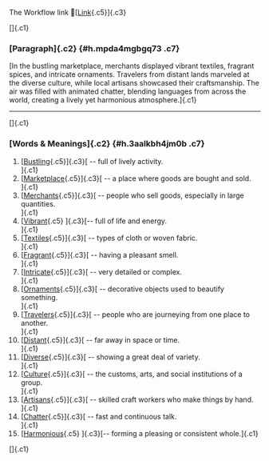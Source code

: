 The Workflow link
👏[[Link](https://www.google.com/url?q=http://www.google.com&sa=D&source=editors&ust=1757407168210221&usg=AOvVaw3-ywT4w1W1d_o1xIq57bmz){.c5}]{.c3}

[]{.c1}

### [Paragraph]{.c2} {#h.mpda4mgbgq73 .c7}

[In the bustling marketplace, merchants displayed vibrant textiles,
fragrant spices, and intricate ornaments. Travelers from distant lands
marveled at the diverse culture, while local artisans showcased their
craftsmanship. The air was filled with animated chatter, blending
languages from across the world, creating a lively yet harmonious
atmosphere.]{.c1}

------------------------------------------------------------------------

[]{.c1}

### [Words & Meanings]{.c2} {#h.3aalkbh4jm0b .c7}

1.  [[Bustling](https://www.google.com/url?q=http://www.google.com&sa=D&source=editors&ust=1757407168211406&usg=AOvVaw0A87_DUA5vR1G2gRDhG8qG){.c5}]{.c3}[ --
    full of lively activity.\
    ]{.c1}
2.  [[Marketplace](https://www.google.com/url?q=http://www.google.com&sa=D&source=editors&ust=1757407168211680&usg=AOvVaw32Fagh-pzKMmx57bKQsHeW){.c5}]{.c3}[ --
    a place where goods are bought and sold.\
    ]{.c1}
3.  [[Merchants](https://www.google.com/url?q=http://www.google.com&sa=D&source=editors&ust=1757407168211932&usg=AOvVaw3Ui7HhL87NV8syVITzdLAI){.c5}]{.c3}[ --
    people who sell goods, especially in large quantities.\
    ]{.c1}
4.  [[Vibrant](https://www.google.com/url?q=http://www.google.com&sa=D&source=editors&ust=1757407168212163&usg=AOvVaw1NbcNAnNL0NZ_SupDH_o1z){.c5}
    ]{.c3}[-- full of life and energy.\
    ]{.c1}
5.  [[Textiles](https://www.google.com/url?q=http://www.google.com&sa=D&source=editors&ust=1757407168212345&usg=AOvVaw2z-Q0fNvcyIxbYg7ELidpz){.c5}]{.c3}[ --
    types of cloth or woven fabric.\
    ]{.c1}
6.  [[Fragrant](https://www.google.com/url?q=http://www.google.com&sa=D&source=editors&ust=1757407168212539&usg=AOvVaw1eiUglIeTqUQ3ZdqvKj57n){.c5}]{.c3}[ --
    having a pleasant smell.\
    ]{.c1}
7.  [[Intricate](https://www.google.com/url?q=http://www.google.com&sa=D&source=editors&ust=1757407168212718&usg=AOvVaw2rp1Gvgw1mu7sYhbbzVE34){.c5}]{.c3}[ --
    very detailed or complex.\
    ]{.c1}
8.  [[Ornaments](https://www.google.com/url?q=http://www.google.com&sa=D&source=editors&ust=1757407168212909&usg=AOvVaw0xdAkxQpdu9oHG6ThbBqkl){.c5}]{.c3}[ --
    decorative objects used to beautify something.\
    ]{.c1}
9.  [[Travelers](https://www.google.com/url?q=http://www.google.com&sa=D&source=editors&ust=1757407168213130&usg=AOvVaw0TqEJxvz928tpm9PjyhxyI){.c5}]{.c3}[ --
    people who are journeying from one place to another.\
    ]{.c1}
10. [[Distant](https://www.google.com/url?q=http://www.google.com&sa=D&source=editors&ust=1757407168213349&usg=AOvVaw31XQgXAx1XcHAN8LUOCp6q){.c5}]{.c3}[ --
    far away in space or time.\
    ]{.c1}
11. [[Diverse](https://www.google.com/url?q=http://www.google.com&sa=D&source=editors&ust=1757407168213528&usg=AOvVaw0uUSztCWld8APDkLpsRU5g){.c5}]{.c3}[ --
    showing a great deal of variety.\
    ]{.c1}
12. [[Culture](https://www.google.com/url?q=http://www.google.com&sa=D&source=editors&ust=1757407168213717&usg=AOvVaw2Cg1l6EXeolCaCCsWGIoj_){.c5}]{.c3}[ --
    the customs, arts, and social institutions of a group.\
    ]{.c1}
13. [[Artisans](https://www.google.com/url?q=http://www.google.com&sa=D&source=editors&ust=1757407168213982&usg=AOvVaw2lD418azTYqt4n9MfYlXer){.c5}]{.c3}[ --
    skilled craft workers who make things by hand.\
    ]{.c1}
14. [[Chatter](https://www.google.com/url?q=http://www.google.com&sa=D&source=editors&ust=1757407168214214&usg=AOvVaw0dBP0KStUQtW_9NWldQJJr){.c5}]{.c3}[ --
    fast and continuous talk.\
    ]{.c1}
15. [[Harmonious](https://www.google.com/url?q=http://www.google.com&sa=D&source=editors&ust=1757407168214411&usg=AOvVaw3FOoV1nlnWviFx9ECoXFoW){.c5}
    ]{.c3}[-- forming a pleasing or consistent whole.]{.c1}

[]{.c1}
